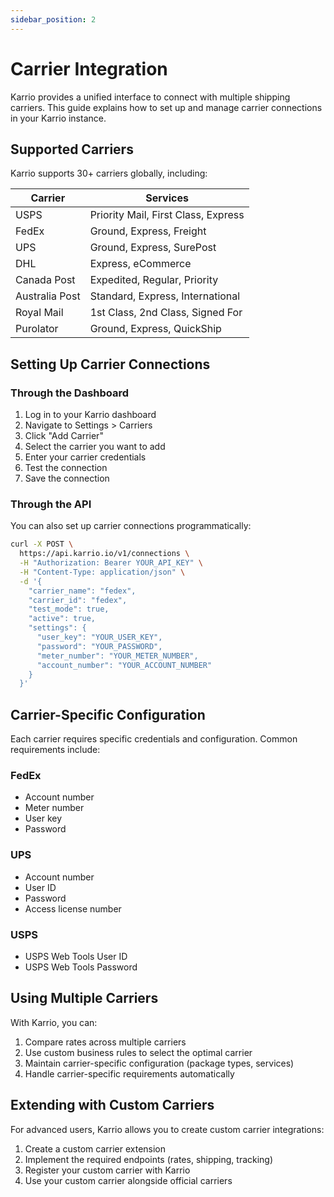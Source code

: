 ```yaml
---
sidebar_position: 2
---
```


# Carrier Integration

Karrio provides a unified interface to connect with multiple shipping carriers. This guide explains how to set up and manage carrier connections in your Karrio instance.

## Supported Carriers

Karrio supports 30+ carriers globally, including:

| Carrier | Services |
|---------|----------|
| USPS | Priority Mail, First Class, Express |
| FedEx | Ground, Express, Freight |
| UPS | Ground, Express, SurePost |
| DHL | Express, eCommerce |
| Canada Post | Expedited, Regular, Priority |
| Australia Post | Standard, Express, International |
| Royal Mail | 1st Class, 2nd Class, Signed For |
| Purolator | Ground, Express, QuickShip |

## Setting Up Carrier Connections

### Through the Dashboard

1. Log in to your Karrio dashboard
2. Navigate to Settings > Carriers
3. Click "Add Carrier"
4. Select the carrier you want to add
5. Enter your carrier credentials
6. Test the connection
7. Save the connection

### Through the API

You can also set up carrier connections programmatically:

```bash
curl -X POST \
  https://api.karrio.io/v1/connections \
  -H "Authorization: Bearer YOUR_API_KEY" \
  -H "Content-Type: application/json" \
  -d '{
    "carrier_name": "fedex",
    "carrier_id": "fedex",
    "test_mode": true,
    "active": true,
    "settings": {
      "user_key": "YOUR_USER_KEY",
      "password": "YOUR_PASSWORD",
      "meter_number": "YOUR_METER_NUMBER",
      "account_number": "YOUR_ACCOUNT_NUMBER"
    }
  }'
```

## Carrier-Specific Configuration

Each carrier requires specific credentials and configuration. Common requirements include:

### FedEx
- Account number
- Meter number
- User key
- Password

### UPS
- Account number
- User ID
- Password
- Access license number

### USPS
- USPS Web Tools User ID
- USPS Web Tools Password

## Using Multiple Carriers

With Karrio, you can:

1. Compare rates across multiple carriers
2. Use custom business rules to select the optimal carrier
3. Maintain carrier-specific configuration (package types, services)
4. Handle carrier-specific requirements automatically

## Extending with Custom Carriers

For advanced users, Karrio allows you to create custom carrier integrations:

1. Create a custom carrier extension
2. Implement the required endpoints (rates, shipping, tracking)
3. Register your custom carrier with Karrio
4. Use your custom carrier alongside official carriers
